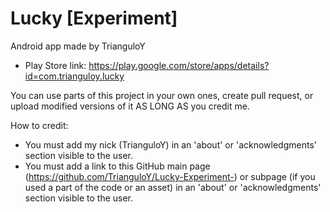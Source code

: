 # Lucky [Experiment]

Android app made by TrianguloY

- Play Store link: https://play.google.com/store/apps/details?id=com.trianguloy.lucky

You can use parts of this project in your own ones, create pull request, or upload modified versions of it AS LONG AS you credit me.

How to credit:
- You must add my nick (TrianguloY) in an 'about' or 'acknowledgments' section visible to the user.
- You must add a link to this GitHub main page (https://github.com/TrianguloY/Lucky-Experiment-) or subpage (if you used a part of the code or an asset) in an 'about' or 'acknowledgments' section visible to the user.

